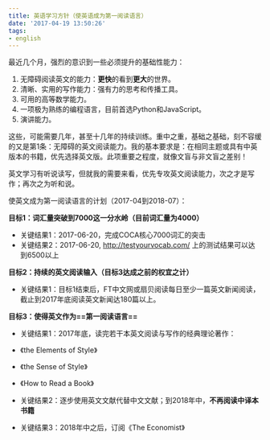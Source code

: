 ```yaml
---
title: 英语学习方针（使英语成为第一阅读语言）
date: '2017-04-19 13:50:26'
tags:
- english
---
```


最近几个月，强烈的意识到一些必须提升的基础性能力：


<!--more-->


1. 无障碍阅读英文的能力：**更快**的看到**更大**的世界。
2. 清晰、实用的写作能力：强有力的思考和传播工具。
3. 可用的高等数学能力。
4. 一项极为熟练的编程语言，目前首选Python和JavaScript。
5. 演讲能力。

这些，可能需要几年，甚至十几年的持续训练。重中之重，基础之基础，刻不容缓的又是第1条：无障碍的英文阅读能力。我的基本要求是：在相同主题或具有中英版本的书籍，优先选择英文版。此项重要之程度，就像文盲与非文盲之差别！

英文学习有听说读写，但就我的需要来看，优先专攻英文阅读能力，次之才是写作；再次之为听和说。

使英文成为第一阅读语言的计划（2017-04到2018-07）：

**目标1：词汇量突破到7000这一分水岭（目前词汇量为4000）**

* 关键结果1：2017-06-20，完成COCA核心7000词汇的突击
* 关键结果2：2017-06-20, http://testyourvocab.com/ 上的测试结果可以达到6500以上

**目标2：持续的英文阅读输入（目标3达成之前的权宜之计）**

* 关键结果1：目标1结束后，FT中文网或扇贝阅读每日至少一篇英文新闻阅读，截止到2017年底阅读英文新闻达180篇以上。

**目标3：使得英文作为==第一阅读语言==**

* 关键结果1：2017年底，读完若干本英文阅读与写作的经典理论著作：
 * 《the Elements of Style》
 * 《the Sense of Style》
 * 《How to Read a Book》

* 关键结果2：逐步使用英文文献代替中文文献；到2018年中，**不再阅读中译本书籍**
* 关键结果3：2018年中之后，订阅《The Economist》
